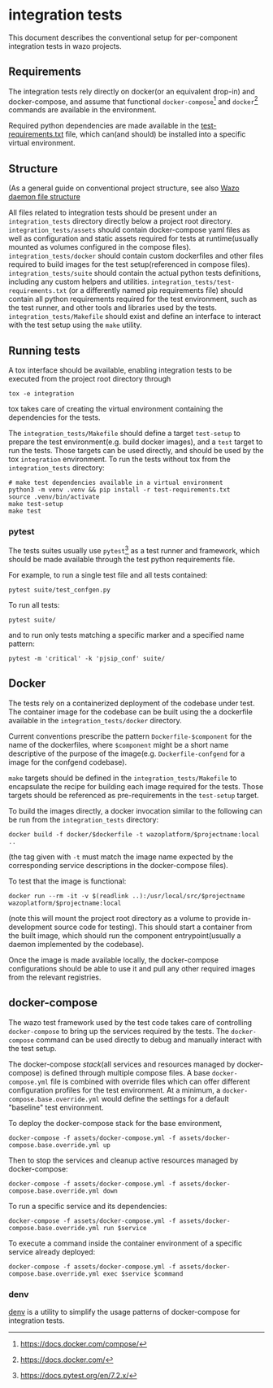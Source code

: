 # integration tests
This document describes the conventional setup for per-component integration tests in wazo projects.

## Requirements
The integration tests rely directly on docker(or an equivalent drop-in) and docker-compose, 
and assume that functional `docker-compose`[^1] and `docker`[^2] commands are available in the environment.

Required python dependencies are made available in the [test-requirements.txt](./test-requirements.txt) file, 
which can(and should) be installed into a specific virtual environment.

## Structure
(As a general guide on conventional project structure, see also [Wazo daemon file structure](https://github.com/wazo-platform/wazo-notebook/blob/master/file-structure.md) 

All files related to integration tests should be present under an `integration_tests` directory directly below a project root directory.
`integration_tests/assets` should contain docker-compose yaml files as well as configuration and static assets required for tests at runtime(usually mounted as volumes configured in the compose files).
`integration_tests/docker` should contain custom dockerfiles and other files required to build images for the test setup(referenced in compose files). 
`integration_tests/suite` should contain the actual python tests definitions, including any custom helpers and utilities.
`integration_tests/test-requirements.txt` (or a differently named pip requirements file) should contain all python requirements required for the test environment, such as the test runner, and other tools and libraries used by the tests.
`integration_tests/Makefile` should exist and define an interface to interact with the test setup using the `make` utility.

## Running tests

A tox interface should be available, enabling integration tests to be executed from the project root directory through
```shell
tox -e integration
```
tox takes care of creating the virtual environment containing the dependencies for the tests.

The `integration_tests/Makefile` should define a target `test-setup` to prepare the test environment(e.g. build docker images),
and a `test` target to run the tests. Those targets can be used directly, and should be used by the tox `integration` environment.
To run the tests without tox from the `integration_tests` directory:
```shell
# make test dependencies available in a virtual environment
python3 -m venv .venv && pip install -r test-requirements.txt
source .venv/bin/activate
make test-setup
make test
```

### pytest

The tests suites usually use `pytest`[^3] as a test runner and framework, which should be made available through the test python requirements file.

For example, to run a single test file and all tests contained:
```
pytest suite/test_confgen.py
```
To run all tests:
```
pytest suite/
```
and to run only tests matching a specific marker and a specified name pattern:
```
pytest -m 'critical' -k 'pjsip_conf' suite/
```

## Docker
The tests rely on a containerized deployment of the codebase under test.
The container image for the codebase can be built using the a dockerfile available in the `integration_tests/docker` directory. 

Current conventions prescribe the pattern `Dockerfile-$component` for the name of the dockerfiles, where `$component` might be a short name descriptive of the purpose of the image(e.g. `Dockerfile-confgend` for a image for the confgend codebase).

`make` targets should be defined in the `integration_tests/Makefile` to encapsulate the recipe for building each image required for the tests.
Those targets should be referenced as pre-requirements in the `test-setup` target.


To build the images directly, a docker invocation similar to the following can be run 
from the `integration_tests` directory:
```shell
docker build -f docker/$dockerfile -t wazoplatform/$projectname:local ..
```
(the tag given with `-t` must match the image name expected by the corresponding service descriptions in the docker-compose files).

To test that the image is functional:
```shell
docker run --rm -it -v $(readlink ..):/usr/local/src/$projectname wazoplatform/$projectname:local
```
(note this will mount the project root directory as a volume to provide in-development source code for testing).
This should start a container from the built image, which should run the component entrypoint(usually a daemon implemented by the codebase).

Once the image is made available locally, the docker-compose configurations should be able to use it and pull any other required images from the relevant registries.


## docker-compose
The wazo test framework used by the test code takes care of controlling `docker-compose` to bring up the services required by the tests.
The `docker-compose` command can be used directly to debug and manually interact with the test setup.

The docker-compose *stack*(all services and resources managed by docker-compose) is defined through multiple compose files.
A base `docker-compose.yml` file is combined with override files which can offer different configuration profiles for the test environment.
At a minimum, a `docker-compose.base.override.yml` would define the settings for a default "baseline" test environment.

To deploy the docker-compose stack for the base environment,
```shell
docker-compose -f assets/docker-compose.yml -f assets/docker-compose.base.override.yml up
```
Then to stop the services and cleanup active resources managed by docker-compose:
```shell
docker-compose -f assets/docker-compose.yml -f assets/docker-compose.base.override.yml down
```
To run a specific service and its dependencies:
```shell
docker-compose -f assets/docker-compose.yml -f assets/docker-compose.base.override.yml run $service
```
To execute a command inside the container environment of a specific service already deployed:
```shell
docker-compose -f assets/docker-compose.yml -f assets/docker-compose.base.override.yml exec $service $command
```

### denv
[denv](https://github.com/wazo-platform/denv) is a utility to simplify the usage patterns of docker-compose for integration tests.


[^1]: https://docs.docker.com/compose/
[^2]: https://docs.docker.com/
[^3]: https://docs.pytest.org/en/7.2.x/
